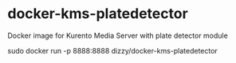 # docker-kms-platedetector

Docker image for Kurento Media Server with plate detector module

sudo docker run -p 8888:8888 dizzy/docker-kms-platedetector
